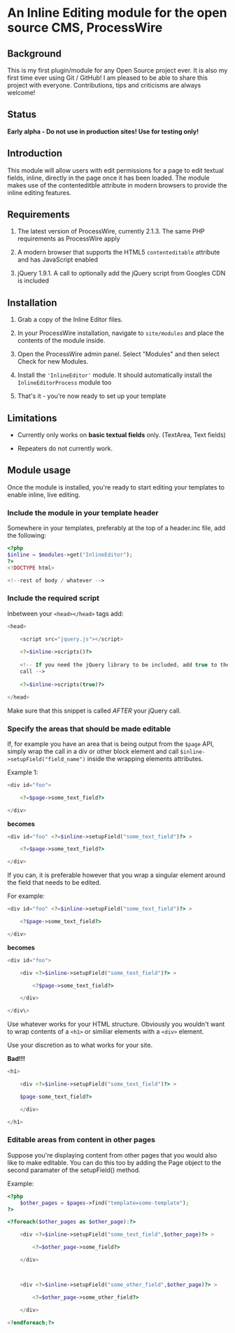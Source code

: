 An Inline Editing module for the open source CMS, ProcessWire
=============================================================

Background
----------

This is my first plugin/module for any Open Source project ever. It is also my
first time ever using Git / GitHub! I am pleased to be able to share this
project with everyone. Contributions, tips and criticisms are always welcome!


Status
------

**Early alpha - Do not use in production sites! Use for testing only!**


Introduction
------------

This module will allow users with edit permissions for a page to edit textual
fields, inline, directly in the page once it has been loaded. The module makes
use of the contenteditble attribute in modern browsers to provide the inline
editing features.


Requirements
------------

1.  The latest version of ProcessWire, currently 2.1.3. The same PHP
    requirements as ProcessWire apply

2.  A modern browser that supports the HTML5 `contenteditable` attribute and has
    JavaScript enabled

3.  jQuery 1.9.1. A call to optionally add the jQuery script from Googles CDN is
    included



Installation
------------

1.  Grab a copy of the Inline Editor files.

2.  In your ProcessWire installation, navigate to ```site/modules``` and place the
    contents of the module inside.

3.  Open the ProcessWire admin panel. Select "Modules" and then select Check for
    new Modules.

4.  Install the ```'InlineEditor'``` module. It should automatically install the
    ```InlineEditorProcess``` module too

5.  That's it - you're now ready to set up your template


Limitations
-----------

-   Currently only works on **basic textual fields** only. (TextArea, Text
    fields)

-   Repeaters do not currently work.


Module usage
------------

Once the module is installed, you're ready to start editing your templates to
enable inline, live editing.


### Include the module in your template header

Somewhere in your templates, preferably at the top of a header.inc file, add the
following:


```php
<?php
$inline = $modules->get("InlineEditor");
?>
<!DOCTYPE html>

<!--rest of body / whatever -->
```

### Include the required script

Inbetween your ```<head></head>``` tags add:


```php
<head>

    <script src="jquery.js"></script>
    
    <?=$inline->scripts()?>
    
    <!-- If you need the jQuery library to be included, add true to the scripts()
    call -->
    
    <?=$inline->scripts(true)?>

</head>
```


Make sure that this snippet is called *AFTER* your jQuery call.



### Specify the areas that should be made editable

If, for example you have an area that is being output from the ```$page``` API,
simply wrap the call in a div or other block element and call
```$inline->setupField("field_name")``` inside the wrapping elements attributes.



Example 1:
```php
<div id="foo">

    <?=$page->some_text_field?>

</div>
```



**becomes**


```php
<div id="foo" <?=$inline->setupField("some_text_field")?> >

    <?=$page->some_text_field?>

</div>
```



If you can, it is preferable however that you wrap a singular element around the
field that needs to be edited.

For example:


```php
<div id="foo" <?=$inline->setupField("some_text_field")?> >

    <?$page->some_text_field?>

</div>
```



**becomes**


```php
<div id="foo">

    <div <?=$inline->setupField("some_text_field")?> >

        <?$page->some_text_field?>

    </div>

</div\>
```


Use whatever works for your HTML structure. Obviously you wouldn't want to wrap
contents of a ```<h1>``` or similiar elements with a ```<div>``` element.


Use your discretion as to what works for your site.



**Bad!!!**
```php
<h1>

    <div <?=$inline->setupField("some_text_field")?> >

    $page-some_text_field?>

    </div>

</h1>
```



### Editable areas from content in other pages

Suppose you're displaying content from other pages that you would also like to
make editable. You can do this too by adding the Page object to the second
paramater of the setupField() method.



Example:
```php
<?php
    $other_pages = $pages->find("template=some-template");
?>

<?foreach($other_pages as $other_page):?>

    <div <?=$inline->setupField("some_text_field",$other_page)?> >

        <?=$other_page->some_field?>

    </div>



    <div <?=$inline->setupField("some_other_field",$other_page)?> >

        <?=$other_page->some_other_field?>

    </div>

<?endforeach;?>

```


